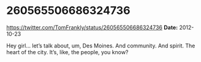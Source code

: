 # 260565506686324736
https://twitter.com/TomFrankly/status/260565506686324736
**Date:** 2012-10-23

Hey girl… let’s talk about, um, Des Moines. And community. And spirit. The heart of the city. It’s, like, the people, you know?
